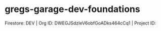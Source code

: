 # gregs-garage-dev-foundations
Firestore: DEV | Org ID: DWEGJSdzleV6obfGoADks464cCq1 | Project ID: 
